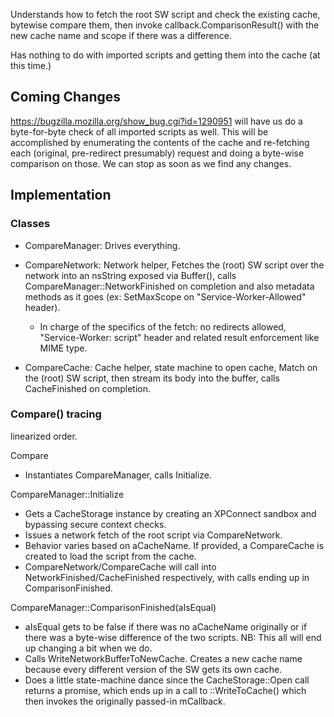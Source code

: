 Understands how to fetch the root SW script and check the existing cache,
bytewise compare them, then invoke callback.ComparisonResult() with the new
cache name and scope if there was a difference.

Has nothing to do with imported scripts and getting them into the cache (at this
time.)

## Coming Changes ##

https://bugzilla.mozilla.org/show_bug.cgi?id=1290951 will have us do a
byte-for-byte check of all imported scripts as well.  This will be accomplished
by enumerating the contents of the cache and re-fetching each (original,
pre-redirect presumably) request and doing a byte-wise comparison on those.  We
can stop as soon as we find any changes.

## Implementation ##

### Classes ###

* CompareManager: Drives everything.

* CompareNetwork: Network helper, Fetches the (root) SW script over the network
  into an nsString exposed via Buffer(), calls CompareManager::NetworkFinished
  on completion and also metadata methods as it goes (ex: SetMaxScope on
  "Service-Worker-Allowed" header).
  * In charge of the specifics of the fetch: no redirects allowed,
    "Service-Worker: script" header and related result enforcement like MIME
    type.
* CompareCache: Cache helper, state machine to open cache, Match on the (root)
  SW script, then stream its body into the buffer, calls CacheFinished on
  completion.


### Compare() tracing ###

linearized order.

Compare
* Instantiates CompareManager, calls Initialize.

CompareManager::Initialize
* Gets a CacheStorage instance by creating an XPConnect sandbox and bypassing
  secure context checks.
* Issues a network fetch of the root script via CompareNetwork.
* Behavior varies based on aCacheName.  If provided, a CompareCache is created
  to load the script from the cache.
* CompareNetwork/CompareCache will call into NetworkFinished/CacheFinished
  respectively, with calls ending up in ComparisonFinished.

CompareManager::ComparisonFinished(aIsEqual)
* aIsEqual gets to be false if there was no aCacheName originally or if there
  was a byte-wise difference of the two scripts.  NB: This all will end up
  changing a bit when we do.
* Calls WriteNetworkBufferToNewCache.  Creates a new cache name because every
  different version of the SW gets its own cache.
* Does a little state-machine dance since the CacheStorage::Open call returns a
  promise, which ends up in a call to ::WriteToCache() which then invokes the
  originally passed-in mCallback.
